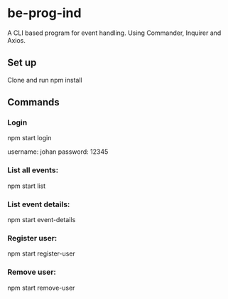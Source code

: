 # be-prog-ind

A CLI based program for event handling.
Using Commander, Inquirer and Axios.

## Set up
Clone and run npm install

## Commands

### Login

npm start login

username: johan
password: 12345

### List all events:

npm start list

### List event details:

npm start event-details

### Register user:

npm start register-user

### Remove user:

npm start remove-user
